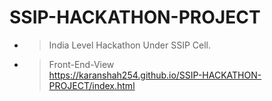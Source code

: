 # SSIP-HACKATHON-PROJECT
- >India Level Hackathon Under SSIP Cell.
- >Front-End-View <br>https://karanshah254.github.io/SSIP-HACKATHON-PROJECT/index.html
